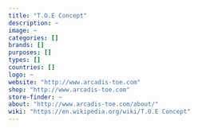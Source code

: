 ```yaml
---
title: "T.O.E Concept"
description: ~
image: ~
categories: []
brands: []
purposes: []
types: []
countries: []
logo: ~
website: "http://www.arcadis-toe.com"
shop: "http://www.arcadis-toe.com"
store-finder: ~
about: "http://www.arcadis-toe.com/about/"
wiki: "https://en.wikipedia.org/wiki/T.O.E Concept"
---
```

